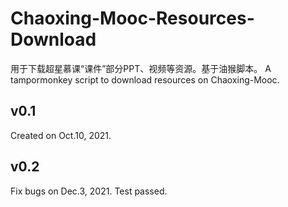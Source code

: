 # Chaoxing-Mooc-Resources-Download
用于下载超星慕课“课件”部分PPT、视频等资源。基于油猴脚本。 
A tampormonkey script to download resources on Chaoxing-Mooc.
## v0.1
Created on Oct.10, 2021.
## v0.2
Fix bugs on Dec.3, 2021. Test passed.
